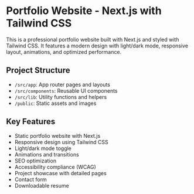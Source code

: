 <!-- Use this file to provide workspace-specific custom instructions to Copilot. For more details, visit https://code.visualstudio.com/docs/copilot/copilot-customization#_use-a-githubcopilotinstructionsmd-file -->

# Portfolio Website - Next.js with Tailwind CSS

This is a professional portfolio website built with Next.js and styled with Tailwind CSS. It features a modern design with light/dark mode, responsive layout, animations, and optimized performance.

## Project Structure
- `/src/app`: App router pages and layouts
- `/src/components`: Reusable UI components
- `/src/lib`: Utility functions and helpers
- `/public`: Static assets and images

## Key Features
- Static portfolio website with Next.js
- Responsive design using Tailwind CSS
- Light/dark mode toggle
- Animations and transitions
- SEO optimization
- Accessibility compliance (WCAG)
- Project showcase with detailed pages
- Contact form
- Downloadable resume